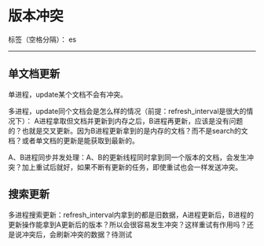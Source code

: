 # 版本冲突

标签（空格分隔）： es

---

## 单文档更新

单进程，update某个文档不会有冲突。

多进程，update同个文档会是怎么样的情况（前提：refresh_interval是很大的情况下）：
A进程拿取但文档并更新到内存之后，B进程再更新，应该是没有问题的？也就是交叉更新。因为B进程更新拿到的是内存的文档？而不是search的文档？或者单文档的更新是能获取到最新的。

A、B进程同步并发处理：A、B的更新线程同时拿到同一个版本的文档，会发生冲突？加上重试后就好，如果不断有更新的任务，即使重试也会一样发送冲突。

## 搜索更新

多进程搜索更新：refresh_interval内拿到的都是旧数据，A进程更新后，B进程的更新操作能拿到A更新后的版本？所以会很容易发生冲突？这样重试有作用吗？还是说冲突后，会刷新冲突的数据？待测试




